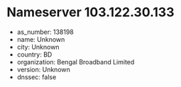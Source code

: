 # Nameserver 103.122.30.133

* as_number: 138198
* name: Unknown
* city: Unknown
* country: BD
* organization: Bengal Broadband Limited
* version: Unknown
* dnssec: false
